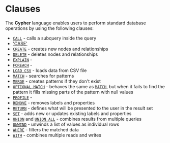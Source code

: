 # Clauses

The **Cypher** language enables users to perform standard database operations by using the following clauses:

  * [`CALL`](call.md) - calls a subquery inside the query
  * ['CASE'](case.md)
  * [`CREATE`](create.md) - creates new nodes and relationships
  * [`DELETE`](delete.md) - deletes nodes and relationships
  * [`EXPLAIN`](explain.md) - 
  * [`FOREACH`](foreach.md) - 
  * [`LOAD CSV`](load-csv.md) - loads data from CSV file
  * [`MATCH`](match.md) - searches for patterns
  * [`MERGE`](merge.md) - creates patterns if they don't exist
  * [`OPTIONAL MATCH`](optional-match.md) - behaves the same as [`MATCH`](match.md), but when it fails to find the pattern it fills missing parts of the pattern with null values
  * [`PROFILE`](profile.md) - 
  * [`REMOVE`](remove.md) - removes labels and properties
  * [`RETURN`](return.md) - defines what will be presented to the user in the result set
  * [`SET`](set.md) - adds new or updates existing labels and properties
  * [`UNION`](union.md) and [`UNION ALL`](union.md) - combines results from multiple queries
  * [`UNWIND`](unwind.md) - unwinds a list of values as individual rows
  * [`WHERE`](where.md) - filters the matched data
  * [`WITH`](with.md) - combines multiple reads and writes

